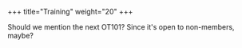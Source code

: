 +++
title="Training"
weight="20"
+++

Should we mention the next OT101? Since it's open to non-members, maybe?
